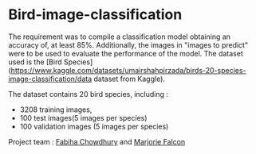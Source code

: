 # Bird-image-classification

The requirement was to compile a classification model obtaining an accuracy of, at least 85%. Additionally, the images in "images to predict" were to be used to evaluate the performance of the model.
The dataset used is the [Bird Species](https://www.kaggle.com/datasets/umairshahpirzada/birds-20-species-image-classification/data dataset from Kaggle).

The dataset contains 20 bird species, including :
- 3208 training images,
- 100 test images(5 images per species)
- 100 validation images (5 images per species)

Project team :  [Fabiha Chowdhury](https://github.com/Fabihachow) and [Marjorie Falcon](https://github.com/mfalcon00)
